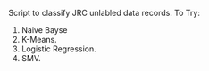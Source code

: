 Script to classify JRC unlabled data records.
To Try:
1. Naive Bayse
2. K-Means.
3. Logistic Regression.
4. SMV.
